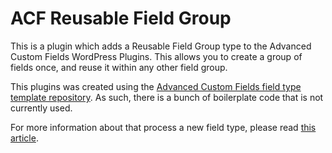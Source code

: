 # ACF Reusable Field Group

This is a plugin which adds a Reusable Field Group type to the Advanced Custom Fields WordPress Plugins.  This allows you to create a group of fields once, and reuse it within any other field group.

This plugins was created using the [Advanced Custom Fields field type template repository](https://github.com/elliotcondon/acf-field-type-template).  As such, there is a bunch of boilerplate code that is not currently used.

For more information about that process a new field type, please read [this article](http://www.advancedcustomfields.com/resources/tutorials/creating-a-new-field-type/).
